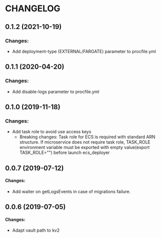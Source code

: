 # CHANGELOG

## 0.1.2 (2021-10-19)

### Changes:
 - Add deployment-type (EXTERNAL/FARGATE) parameter to procfile.yml

## 0.1.1 (2020-04-20)

### Changes:
 - Add disable-logs parameter to procfile.yml

## 0.1.0 (2019-11-18)

### Changes:
 - Add task role to avoid use access keys 
   - Breaking changes: Task role for ECS is required with standard ARN structure. If microservice does not require task role, TASK_ROLE environment variable must be exported with empty value(export TASK_ROLE="") before launch ecs_deployer

## 0.0.7 (2019-07-12) 

#### Changes:
 - Add waiter on getLogsEvents in case of migrations failure.
 
## 0.0.6 (2019-07-05) 

#### Changes:
- Adapt vault path to kv2
 
